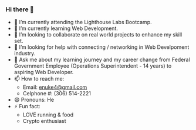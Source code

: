 ### Hi there 👋
- 🔭 I’m currently attending the Lighthouse Labs Bootcamp. 
 - 🌱 I’m currently learning Web Development. 
 - 👯 I’m looking to collaborate on real world projects to enhance my skill set.
 - 🤔 I’m looking for help with connecting / networking in Web Develpoment industry.
 - 💬 Ask me about my learning journey and my career change from Federal Government Employee (Operations Superintendent - 14 years) to aspiring Web Developer.
 - 📫 How to reach me: 
   * Email: enuke4@gmail.com
   * Celphone #: (306) 514-2221
 - 😄 Pronouns: He
 - ⚡ Fun fact:
   * LOVE running & food
   * Crypto enthusiast
###
<!--
**enukeWebDev/enukeWebDev** is a ✨ _special_ ✨ repository because its `README.md` (this file) appears on your GitHub profile.

Here are some ideas to get you started:

- 🔭 I’m currently attending the Lighthouse Labs Bootcamp. 
- 🌱 I’m currently learning Web Development. 
- 👯 I’m looking to collaborate on real world projects to enhance my skill set.
- 🤔 I’m looking for help with connecting / networking in Web Develpoment industry.
- 💬 Ask me about my learning journey and my career change from Federal Government Employee (Operations Superintendent - 14 years) to aspiring Web Developer.
- 📫 How to reach me: 
  * Email: enuke4@gmail.com
  * Celphone #: (306) 514-2221
- 😄 Pronouns: He
- ⚡ Fun fact:
  * LOVE running & food
  * Crypto enthusiast
-->
